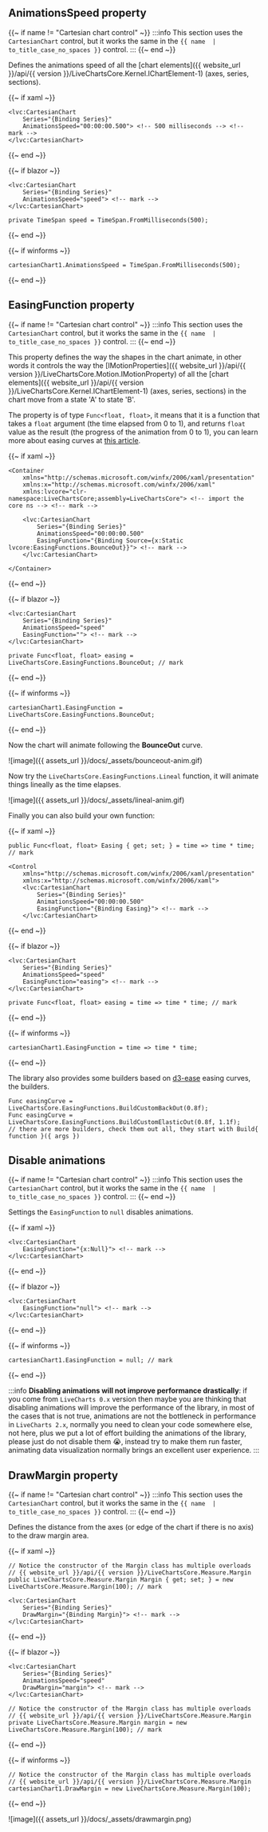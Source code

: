 ## AnimationsSpeed property

{{~ if name != "Cartesian chart control" ~}}
:::info
This section uses the `CartesianChart` control, but it works the same in the `{{ name  | to_title_case_no_spaces }}` control.
:::
{{~ end ~}}


Defines the animations speed of all the [chart elements]({{ website_url }}/api/{{ version }}/LiveChartsCore.Kernel.IChartElement-1) (axes, series, sections).

{{~ if xaml ~}}
<pre><code>&lt;lvc:CartesianChart
    Series="{Binding Series}"
    AnimationsSpeed="00:00:00.500"> &lt;!-- 500 milliseconds --> &lt;!-- mark -->
&lt;/lvc:CartesianChart></code></pre>
{{~ end ~}}

{{~ if blazor ~}}
<pre><code>&lt;lvc:CartesianChart
    Series="{Binding Series}"
    AnimationsSpeed="speed"> &lt;!-- mark -->
&lt;/lvc:CartesianChart></code></pre>

<pre><code>private TimeSpan speed = TimeSpan.FromMilliseconds(500);</code></pre>
{{~ end ~}}

{{~ if winforms ~}}
<pre><code>cartesianChart1.AnimationsSpeed = TimeSpan.FromMilliseconds(500);</code></pre>
{{~ end ~}}

## EasingFunction property

{{~ if name != "Cartesian chart control" ~}}
:::info
This section uses the `CartesianChart` control, but it works the same in the `{{ name  | to_title_case_no_spaces }}` control.
:::
{{~ end ~}}

This property defines the way the shapes in the chart animate, in other words it controls the way the 
[IMotionProperties]({{ website_url }}/api/{{ version }}/LiveChartsCore.Motion.IMotionProperty) of all the 
[chart elements]({{ website_url }}/api/{{ version }}/LiveChartsCore.Kernel.IChartElement-1) (axes, series, sections) in the chart
move from a state 'A' to state 'B'.

The property is of type `Func<float, float>`, it means that it is a function that takes a `float` argument (the time elapsed from 0 to 1), 
and  returns `float` value as the result (the progress of the animation from 0 to 1), you can learn more about easing curves at 
[this article](https://medium.com/@ryan_brownhill/crafting-easing-curves-for-user-interfaces-34f39e1b4a43).

{{~ if xaml ~}}
<pre><code>&lt;Container
    xmlns="http://schemas.microsoft.com/winfx/2006/xaml/presentation"
    xmlns:x="http://schemas.microsoft.com/winfx/2006/xaml"
    xmlns:lvcore="clr-namespace:LiveChartsCore;assembly=LiveChartsCore"> &lt;!-- import the core ns --> &lt;!-- mark -->

    &lt;lvc:CartesianChart
        Series="{Binding Series}"
        AnimationsSpeed="00:00:00.500"
        EasingFunction="{Binding Source={x:Static lvcore:EasingFunctions.BounceOut}}"> &lt;!-- mark -->
    &lt;/lvc:CartesianChart>
    
&lt;/Container></code></pre>
{{~ end ~}}

{{~ if blazor ~}}
<pre><code>&lt;lvc:CartesianChart
    Series="{Binding Series}"
    AnimationsSpeed="speed"
    EasingFunction=""> &lt;!-- mark -->
&lt;/lvc:CartesianChart></code></pre>

<pre><code>private Func&lt;float, float> easing = LiveChartsCore.EasingFunctions.BounceOut; // mark</code></pre>
{{~ end ~}}

{{~ if winforms ~}}
<pre><code>cartesianChart1.EasingFunction = LiveChartsCore.EasingFunctions.BounceOut;</code></pre>
{{~ end ~}}

Now the chart will animate following the **BounceOut** curve.

![image]({{ assets_url }}/docs/_assets/bounceout-anim.gif)

Now try the `LiveChartsCore.EasingFunctions.Lineal` function, it will animate things lineally as the time elapses.

![image]({{ assets_url }}/docs/_assets/lineal-anim.gif)

Finally you can also build your own function:

{{~ if xaml ~}}
<pre><code>public Func&lt;float, float> Easing { get; set; } = time => time * time; // mark</code></pre>

<pre><code>&lt;Control
    xmlns="http://schemas.microsoft.com/winfx/2006/xaml/presentation"
    xmlns:x="http://schemas.microsoft.com/winfx/2006/xaml">
    &lt;lvc:CartesianChart
        Series="{Binding Series}"
        AnimationsSpeed="00:00:00.500"
        EasingFunction="{Binding Easing}"> &lt;!-- mark -->
    &lt;/lvc:CartesianChart></code></pre>
{{~ end ~}}

{{~ if blazor ~}}
<pre><code>&lt;lvc:CartesianChart
    Series="{Binding Series}"
    AnimationsSpeed="speed"
    EasingFunction="easing"> &lt;!-- mark -->
&lt;/lvc:CartesianChart></code></pre>

<pre><code>private Func&lt;float, float> easing = time => time * time; // mark</code></pre>
{{~ end ~}}

{{~ if winforms ~}}
<pre><code>cartesianChart1.EasingFunction = time => time * time;</code></pre>
{{~ end ~}}

The library also provides some builders based on [d3-ease](https://github.com/d3/d3-ease) easing curves, 
the builders.

<pre><code>Func<float, float> easingCurve = LiveChartsCore.EasingFunctions.BuildCustomBackOut(0.8f);
Func<float, float> easingCurve = LiveChartsCore.EasingFunctions.BuildCustomElasticOut(0.8f, 1.1f);
// there are more builders, check them out all, they start with Build{ function }({ args })</code></pre>

## Disable animations

{{~ if name != "Cartesian chart control" ~}}
:::info
This section uses the `CartesianChart` control, but it works the same in the `{{ name  | to_title_case_no_spaces }}` control.
:::
{{~ end ~}}

Settings the `EasingFunction` to `null` disables animations.

{{~ if xaml ~}}
<pre><code>&lt;lvc:CartesianChart
    EasingFunction="{x:Null}"> &lt;!-- mark -->
&lt;/lvc:CartesianChart></code></pre>
{{~ end ~}}

{{~ if blazor ~}}
<pre><code>&lt;lvc:CartesianChart
    EasingFunction="null"> &lt;!-- mark -->
&lt;/lvc:CartesianChart></code></pre>
{{~ end ~}}

{{~ if winforms ~}}
<pre><code>cartesianChart1.EasingFunction = null; // mark</code></pre>
{{~ end ~}}

:::info
**Disabling animations will not improve performance drastically**: if you come from `LiveCharts 0.x` version then
maybe you are thinking that disabling animations will improve the performance of the library, in most of the cases
that is not true, animations are not the bottleneck in performance in `LiveCharts 2.x`, normally you need to 
clean your code somewhere else, not here, plus we put a lot of effort building the animations of the library, please
just do not disable them 😭, instead try to make them run faster, animating data visualization normally brings
an excellent user experience.
:::

## DrawMargin property

{{~ if name != "Cartesian chart control" ~}}
:::info
This section uses the `CartesianChart` control, but it works the same in the `{{ name  | to_title_case_no_spaces }}` control.
:::
{{~ end ~}}

Defines the distance from the axes (or edge of the chart if there is no axis) to the draw margin area.

{{~ if xaml ~}}
<pre><code>// Notice the constructor of the Margin class has multiple overloads
// {{ website_url }}/api/{{ version }}/LiveChartsCore.Measure.Margin
public LiveChartsCore.Measure.Margin Margin { get; set; } = new LiveChartsCore.Measure.Margin(100); // mark</code></pre>

<pre><code>&lt;lvc:CartesianChart
    Series="{Binding Series}"
    DrawMargin="{Binding Margin}"> &lt;!-- mark -->
&lt;/lvc:CartesianChart></code></pre>
{{~ end ~}}

{{~ if blazor ~}}
<pre><code>&lt;lvc:CartesianChart
    Series="{Binding Series}"
    AnimationsSpeed="speed"
    DrawMargin="margin"> &lt;!-- mark -->
&lt;/lvc:CartesianChart></code></pre>

<pre><code>// Notice the constructor of the Margin class has multiple overloads
// {{ website_url }}/api/{{ version }}/LiveChartsCore.Measure.Margin
private LiveChartsCore.Measure.Margin margin = new LiveChartsCore.Measure.Margin(100); // mark</code></pre>
{{~ end ~}}

{{~ if winforms ~}}
<pre><code>// Notice the constructor of the Margin class has multiple overloads
// {{ website_url }}/api/{{ version }}/LiveChartsCore.Measure.Margin
cartesianChart1.DrawMargin = new LiveChartsCore.Measure.Margin(100);</code></pre>
{{~ end ~}}

![image]({{ assets_url }}/docs/_assets/drawmargin.png)